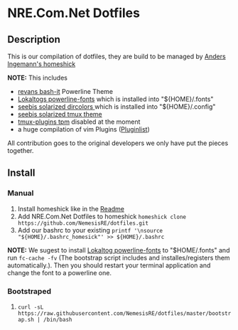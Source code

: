 # NRE.Com.Net Dotfiles

## Description
This is our compilation of dotfiles, they are build to be managed by [Anders Ingemann's homeshick](https://github.com/andsens/homeshick)


**NOTE:**
This includes 
* [revans bash-it](https://github.com/revans/bash-it/wiki/Themes#powerline) Powerline Theme 
* [Lokaltogs powerline-fonts](https://github.com/Lokaltog/powerline-fonts) which is installed into "${HOME}/.fonts"
* [seebis solarized dircolors ](https://github.com/seebi/dircolors-solarized#theme-1-256dark-by-seebi) which is installed into "${HOME}/.config"
* [seebis solarized tmux theme](https://github.com/seebi/tmux-colors-solarized)
* [tmux-plugins tpm](https://github.com/tmux-plugins/tpm) disabled at the moment
* a huge compilation of vim Plugins ([Pluginlist](https://github.com/NemesisRE/dotfiles/blob/master/home/.vim/rc/neobundle.rc.vim))

All contribution goes to the original developers we only have put the pieces together.

## Install

### Manual
1. Install homeshick like in the [Readme](https://github.com/andsens/homeshick/blob/master/README.md)
2. Add NRE.Com.Net Dotfiles to homeshick `homeshick clone https://github.com/NemesisRE/dotfiles.git`
3. Add our bashrc to your existing `printf '\nsource "${HOME}/.bashrc_homesick"' >> ${HOME}/.bashrc`

**NOTE:**
We sugest to install [Lokaltog powerline-fonts](https://github.com/Lokaltog/powerline-fonts) to "$HOME/.fonts"
and run `fc-cache -fv` (The bootstrap script includes and installes/registers them automatically.).
Then you should restart your terminal application and change the font to a powerline one.


### Bootstraped
1. `curl -sL https://raw.githubusercontent.com/NemesisRE/dotfiles/master/bootstrap.sh | /bin/bash`
